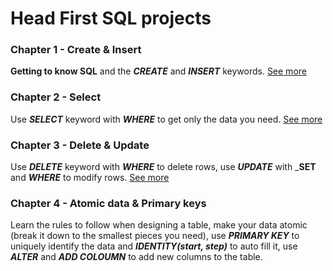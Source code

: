 # Head First SQL projects
### Chapter 1 - Create & Insert
**Getting to know SQL** and the _**CREATE**_ and _**INSERT**_ keywords. [See more](https://github.com/BrendaMGH/HeadFirst-SQL/commit/e79f5025204c1b1320fc3fd44ae5ea6337a47f09)
### Chapter 2 - Select
Use _**SELECT**_ keyword with _**WHERE**_ to get only the data you need. [See more](https://github.com/BrendaMGH/HeadFirst-SQL/commit/c145962fe51140cb558d24f07e6c74dd51d6b1cc)
### Chapter 3 - Delete & Update
Use _**DELETE**_ keyword with _**WHERE**_ to delete rows, use _**UPDATE**_ with _**SET** and _**WHERE**_ to modify rows. [See more](https://github.com/BrendaMGH/HeadFirst-SQL/commit/0f8f9c7bb1fe09258926de7bd158ce240a781949)
### Chapter 4 - Atomic data & Primary keys
Learn the rules to follow when designing a table, make your data atomic (break it down to the smallest pieces you need), use _**PRIMARY KEY**_ to uniquely identify the data and _**IDENTITY(start, step)**_ to auto fill it, use _**ALTER**_ and _**ADD COLOUMN**_ to add new columns to the table. 
